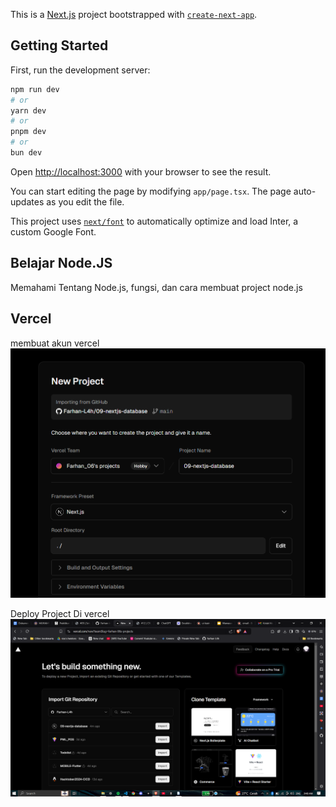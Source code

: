 This is a [Next.js](https://nextjs.org/) project bootstrapped with [`create-next-app`](https://github.com/vercel/next.js/tree/canary/packages/create-next-app).

## Getting Started

First, run the development server:

```bash
npm run dev
# or
yarn dev
# or
pnpm dev
# or
bun dev
```

Open [http://localhost:3000](http://localhost:3000) with your browser to see the result.

You can start editing the page by modifying `app/page.tsx`. The page auto-updates as you edit the file.

This project uses [`next/font`](https://nextjs.org/docs/basic-features/font-optimization) to automatically optimize and load Inter, a custom Google Font.

## Belajar Node.JS

Memahami Tentang Node.js, fungsi, dan cara membuat project node.js

## Vercel

membuat akun vercel 
![membuat akun vercel](src/img/deploy.png)

Deploy Project Di vercel
![Mendeploy Projet Ke Vercel](src/img/buat%20akun.png)

